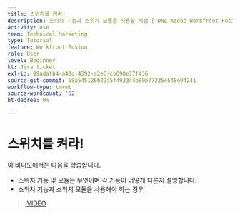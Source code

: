 ```yaml
---
title: 스위치를 켜라!
description: 스위치 기능과 스위치 모듈을 사용할 시점 [!DNL Adobe Workfront Fusion].
activity: use
team: Technical Marketing
type: Tutorial
feature: Workfront Fusion
role: User
level: Beginner
kt: Jira ticket
exl-id: 99adafb4-a40d-4392-a2e6-cb698e77f436
source-git-commit: 58a545120b29a5f492344b89b77235e548e94241
workflow-type: tm+mt
source-wordcount: '52'
ht-degree: 0%

---
```


# 스위치를 켜라!

이 비디오에서는 다음을 학습합니다.

* 스위치 기능 및 모듈은 무엇이며 각 기능이 어떻게 다른지 설명합니다.
* 스위치 기능과 스위치 모듈을 사용해야 하는 경우

>[!VIDEO](https://video.tv.adobe.com/v/335288/?quality=12)
